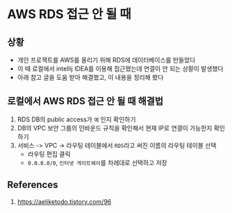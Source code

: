 # AWS RDS 접근 안 될 때

## 상황

- 개인 프로젝트를 AWS를 올리기 위해 RDS에 데이터베이스를 만들었다
- 이 때 로컬에서 intellij IDEA를 이용해 접근했는데 연결이 안 되는 상황이 발생했다
- 아래 참고 글을 도움 받아 해결했고, 이 내용을 정리해 봤다

## 로컬에서 AWS RDS 접근 안 될 때 해결법

1. RDS DB의 public access가 `예` 인지 확인하기
2. DB의 VPC 보안 그룹의 인바운드 규칙을 확인해서 현재 IP로 연결이 가능한지 확인하기
3. 서비스 -> VPC -> 라우팅 테이블에서 `RDS`라고 써진 이름의 라우팅 테이블 선택
   - 라우팅 편집 클릭
   - `0.0.0.0/0`, `인터넷 게이트웨이`를 차례대로 선택하고 저장

## References

1. https://aeliketodo.tistory.com/96
